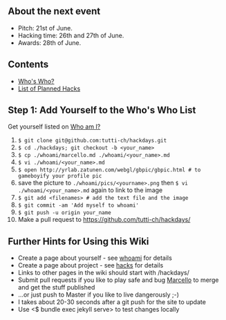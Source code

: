 <section class="nes-container t-grey with-title">
    <h2 class="title tred">About the next event</h2>
    <ul class="nes-list is-disc">
        <li>Pitch: 21st of June.</li>
        <li>Hacking time: 26th and 27th of June.</li>
        <li>Awards: 28th of June.</li>
    </ul>
</section>

<i class="nes-icon is-large heart"></i>

<section class="nes-container t-grey with-title">
    <h2 class="title tred">Contents</h2>
    <ul class="nes-list is-disc">
        <li><a href="./whoami">Who's Who?</a></li>
        <li><a href="./hacks/">List of Planned Hacks</a></li>
    </ul>
</section>

<i class="nes-ash"></i>

<section class="nes-container t-grey with-title">
    <h2 class="title tred">Step 1: Add Yourself to the Who's Who List</h2>
    <p>Get yourself listed on <a href="/hackdays/whoami">Who am I?</a></p>
    <ol>
        <li><code>$ git clone git@github.com:tutti-ch/hackdays.git</code></li>
        <li><code>$ cd ./hackdays; git checkout -b &lt;your_name&gt;</code></li>
        <li><code>$ cp ./whoami/marcello.md ./whoami/&lt;your_name&gt;.md</code></li>
        <li><code>$ vi ./whoami/&lt;your_name&gt;.md</code></li>
        <li><code>$ open http://yrlab.zatunen.com/webgl/gbpic/gbpic.html # to gameboyify your profile pic</code></li>
        <li>save the picture to <code>./whoami/pics/&lt;yourname&gt;.png</code> then <code>$ vi ./whoami/&lt;your_name&gt;.md</code> again to link to the image</li>
        <li><code>$ git add &lt;filenames&gt; # add the text file and the image</code></li>
        <li><code>$ git commit -am 'Add myself to whoami'</code></li>
        <li><code>$ git push -u origin your_name</code></li>
        <li>Make a pull request to <a href="https://github.com/tutti-ch/hackdays/">https://github.com/tutti-ch/hackdays/</a></li>
    </ol>
</section>

<section class="nes-container t-grey with-title">
    <h2 class="title tred">Further Hints for Using this Wiki</h2>
    <ul class="nes-list is-disc">
        <li>Create a page about yourself - see <a href="/hackdays/whoami/">whoami</a> for details</li>
        <li>Create a page about project - see <a href="/hackdays/hacks/">hacks</a> for details</li>
        <li>Links to other pages in the wiki should start with /hackdays/</li>
        <li>Submit pull requests if you like to play safe and bug <a href="/hackdays/whoami/marcello">Marcello</a> to merge and get the stuff published</li>
        <li>...or just push to Master if you like to live dangerously ;-)</li>
        <li>I takes about 20-30 seconds after a git push for the site to update</li>
        <li>Use <$ bundle exec jekyll serve> to test changes locally</li>
    </ul>
</section>
